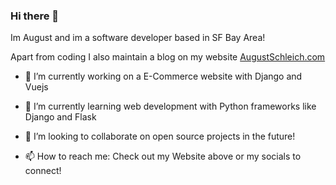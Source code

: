 ### Hi there 👋

Im August and im a software developer based in SF Bay Area! 

Apart from coding I also maintain a blog on my website [AugustSchleich.com](https://github.com/August-Schleich)

- 🔭 I’m currently working on a E-Commerce website with Django and Vuejs
- 🌱 I’m currently learning web development with Python frameworks like Django and Flask
- 👯 I’m looking to collaborate on open source projects in the future!

- 📫 How to reach me: Check out my Website above or my socials to connect!
<!-- - ⚡ Fun fact: ... -->
<!-- - 🤔 I’m looking for help with ... -->
<!-- - 💬 Ask me about ... -->
<!-- Blog & Articles -->
